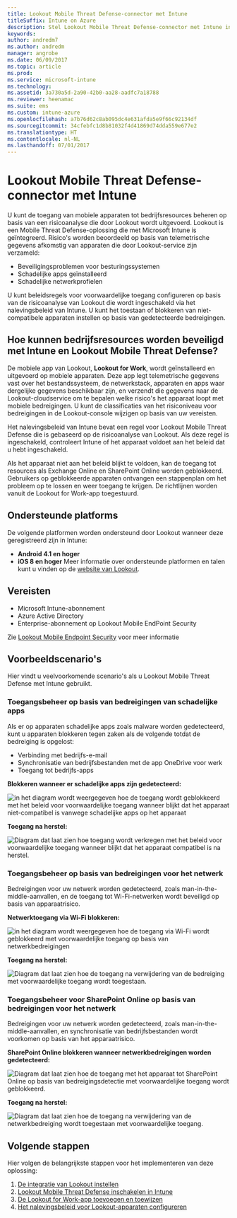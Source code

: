 ```yaml
---
title: Lookout Mobile Threat Defense-connector met Intune
titleSuffix: Intune on Azure
description: Stel Lookout Mobile Threat Defense-connector met Intune in.
keywords: 
author: andredm7
ms.author: andredm
manager: angrobe
ms.date: 06/09/2017
ms.topic: article
ms.prod: 
ms.service: microsoft-intune
ms.technology: 
ms.assetid: 3a730a5d-2a90-42b0-aa28-aadfc7a18788
ms.reviewer: heenamac
ms.suite: ems
ms.custom: intune-azure
ms.openlocfilehash: a7b76d62c8ab095dc4e631afda5e9f66c92134df
ms.sourcegitcommit: 34cfebfc1d8b81032f4d41869d74dda559e677e2
ms.translationtype: HT
ms.contentlocale: nl-NL
ms.lasthandoff: 07/01/2017
---
```

# <a name="lookout-mobile-threat-defense-connector-with-intune"></a>Lookout Mobile Threat Defense-connector met Intune

U kunt de toegang van mobiele apparaten tot bedrijfsresources beheren op basis van een risicoanalyse die door Lookout wordt uitgevoerd. Lookout is een Mobile Threat Defense-oplossing die met Microsoft Intune is geïntegreerd. Risico's worden beoordeeld op basis van telemetrische gegevens afkomstig van apparaten die door Lookout-service zijn verzameld:
- Beveiligingsproblemen voor besturingssystemen
- Schadelijke apps geïnstalleerd
- Schadelijke netwerkprofielen

U kunt beleidsregels voor voorwaardelijke toegang configureren op basis van de risicoanalyse van Lookout die wordt ingeschakeld via het nalevingsbeleid van Intune. U kunt het toestaan of blokkeren van niet-compatibele apparaten instellen op basis van gedetecteerde bedreigingen.

## <a name="how-do-intune-and-lookout-mobile-threat-defense-help-protect-company-resources"></a>Hoe kunnen bedrijfsresources worden beveiligd met Intune en Lookout Mobile Threat Defense?
De mobiele app van Lookout, **Lookout for Work**, wordt geïnstalleerd en uitgevoerd op mobiele apparaten. Deze app legt telemetrische gegevens vast over het bestandssysteem, de netwerkstack, apparaten en apps waar dergelijke gegevens beschikbaar zijn, en verzendt die gegevens naar de Lookout-cloudservice om te bepalen welke risico's het apparaat loopt met mobiele bedreigingen. U kunt de classificaties van het risiconiveau voor bedreigingen in de Lookout-console wijzigen op basis van uw vereisten.  

Het nalevingsbeleid van Intune bevat een regel voor Lookout Mobile Threat Defense die is gebaseerd op de risicoanalyse van Lookout. Als deze regel is ingeschakeld, controleert Intune of het apparaat voldoet aan het beleid dat u hebt ingeschakeld.

Als het apparaat niet aan het beleid blijkt te voldoen, kan de toegang tot resources als Exchange Online en SharePoint Online worden geblokkeerd. Gebruikers op geblokkeerde apparaten ontvangen een stappenplan om het probleem op te lossen en weer toegang te krijgen. De richtlijnen worden vanuit de Lookout for Work-app toegestuurd.

## <a name="supported-platforms"></a>Ondersteunde platforms
De volgende platformen worden ondersteund door Lookout wanneer deze geregistreerd zijn in Intune:
* **Android 4.1 en hoger**
* **iOS 8 en hoger** Meer informatie over ondersteunde platformen en talen kunt u vinden op de [website van Lookout](https://personal.support.lookout.com/hc/articles/114094140253).

## <a name="prerequisites"></a>Vereisten
* Microsoft Intune-abonnement
* Azure Active Directory
* Enterprise-abonnement op Lookout Mobile EndPoint Security  

Zie [Lookout Mobile Endpoint Security](https://www.lookout.com/products/mobile-endpoint-security) voor meer informatie

## <a name="sample-scenarios"></a>Voorbeeldscenario's

Hier vindt u veelvoorkomende scenario's als u Lookout Mobile Threat Defense met Intune gebruikt.

### <a name="control-access-based-on-threats-from-malicious-apps"></a>Toegangsbeheer op basis van bedreigingen van schadelijke apps
Als er op apparaten schadelijke apps zoals malware worden gedetecteerd, kunt u apparaten blokkeren tegen zaken als de volgende totdat de bedreiging is opgelost:
* Verbinding met bedrijfs-e-mail
* Synchronisatie van bedrijfsbestanden met de app OneDrive voor werk
* Toegang tot bedrijfs-apps

**Blokkeren wanneer er schadelijke apps zijn gedetecteerd:**

![in het diagram wordt weergegeven hoe de toegang wordt geblokkeerd met het beleid voor voorwaardelijke toegang wanneer blijkt dat het apparaat niet-compatibel is vanwege schadelijke apps op het apparaat](./media/malicious-apps-blocked.png)

**Toegang na herstel:**

![Diagram dat laat zien hoe toegang wordt verkregen met het beleid voor voorwaardelijke toegang wanneer blijkt dat het apparaat compatibel is na herstel.](./media/malicious-apps-unblocked.png)

### <a name="control-access-based-on-threat-to-network"></a>Toegangsbeheer op basis van bedreigingen voor het netwerk
Bedreigingen voor uw netwerk worden gedetecteerd, zoals man-in-the-middle-aanvallen, en de toegang tot Wi-Fi-netwerken wordt beveiligd op basis van apparaatrisico.

**Netwerktoegang via Wi-Fi blokkeren:**

![in het diagram wordt weergegeven hoe de toegang via Wi-Fi wordt geblokkeerd met voorwaardelijke toegang op basis van netwerkbedreigingen](./media/network-wifi-blocked.png)

**Toegang na herstel:**

![Diagram dat laat zien hoe de toegang na verwijdering van de bedreiging met voorwaardelijke toegang wordt toegestaan.](./media/network-wifi-unblocked.png)
### <a name="control-access-to-sharepoint-online-based-on-threat-to-network"></a>Toegangsbeheer voor SharePoint Online op basis van bedreigingen voor het netwerk

Bedreigingen voor uw netwerk worden gedetecteerd, zoals man-in-the-middle-aanvallen, en synchronisatie van bedrijfsbestanden wordt voorkomen op basis van het apparaatrisico.

**SharePoint Online blokkeren wanneer netwerkbedreigingen worden gedetecteerd:**

![Diagram dat laat zien hoe de toegang met het apparaat tot SharePoint Online op basis van bedreigingsdetectie met voorwaardelijke toegang wordt geblokkeerd.](./media/network-spo-blocked.png)


**Toegang na herstel:**

![Diagram dat laat zien hoe de toegang na verwijdering van de netwerkbedreiging wordt toegestaan met voorwaardelijke toegang.](./media/network-spo-unblocked.png)

## <a name="next-steps"></a>Volgende stappen
Hier volgen de belangrijkste stappen voor het implementeren van deze oplossing:
1.  [De integratie van Lookout instellen](lookout-mtd-connector-integration.md)
2.  [ Lookout Mobile Threat Defense inschakelen in Intune](mtd-connector-enable.md)
3.  [De Lookout for Work-app toevoegen en toewijzen](mtd-apps-ios-app-configuration-policy-add-assign.md)
4.  [Het nalevingsbeleid voor Lookout-apparaten configureren](mtd-device-compliance-policy-create.md)
